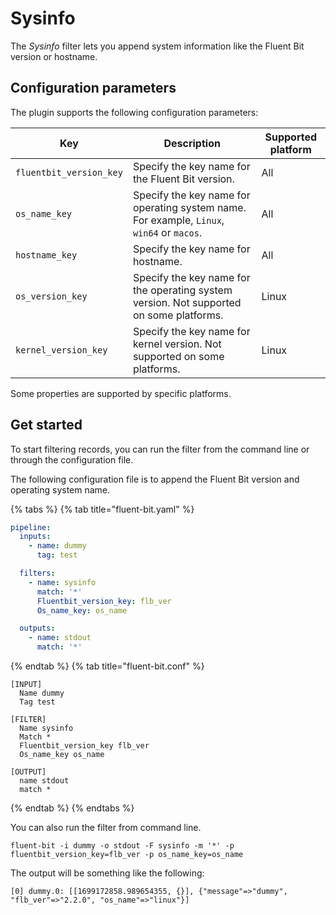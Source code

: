 # Sysinfo

The _Sysinfo_ filter lets you append system information like the Fluent Bit version or hostname.

## Configuration parameters

The plugin supports the following configuration parameters:

| Key | Description | Supported platform |
| --- | --- | --- |
| `fluentbit_version_key` | Specify the key name for the Fluent Bit version.| All |
| `os_name_key` | Specify the key name for operating system name. For example, `Linux`, `win64` or `macos`.| All |
| `hostname_key`| Specify the key name for hostname. | All |
| `os_version_key` | Specify the key name for the operating system version. Not supported on some platforms. | Linux |
| `kernel_version_key` | Specify the key name for kernel version. Not supported on some platforms.| Linux |

Some properties are supported by specific platforms.

## Get started

To start filtering records, you can run the filter from the command line or through the configuration file.

The following configuration file is to append the Fluent Bit version and operating system name.

{% tabs %}
{% tab title="fluent-bit.yaml" %}

```yaml
pipeline:
  inputs:
    - name: dummy
      tag: test

  filters:
    - name: sysinfo
      match: '*'
      Fluentbit_version_key: flb_ver
      Os_name_key: os_name

  outputs:
    - name: stdout
      match: '*'
```

{% endtab %}
{% tab title="fluent-bit.conf" %}

```text
[INPUT]
  Name dummy
  Tag test

[FILTER]
  Name sysinfo
  Match *
  Fluentbit_version_key flb_ver
  Os_name_key os_name

[OUTPUT]
  name stdout
  match *
```

{% endtab %}
{% endtabs %}

You can also run the filter from command line.

```shell
fluent-bit -i dummy -o stdout -F sysinfo -m '*' -p fluentbit_version_key=flb_ver -p os_name_key=os_name
```

The output will be something like the following:

```text
[0] dummy.0: [[1699172858.989654355, {}], {"message"=>"dummy", "flb_ver"=>"2.2.0", "os_name"=>"linux"}]
```